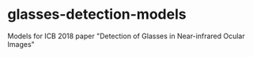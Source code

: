 # glasses-detection-models
Models for ICB 2018 paper "Detection of Glasses in Near-infrared Ocular Images"
